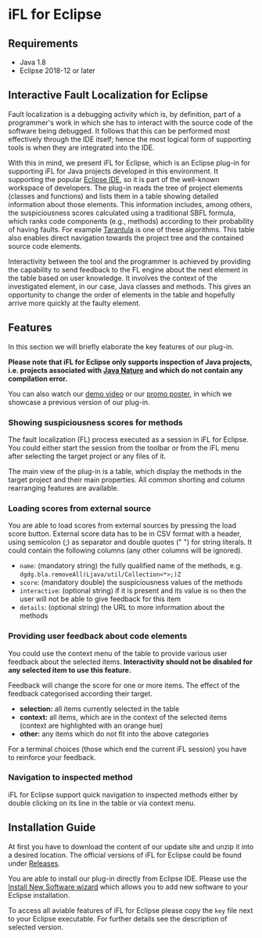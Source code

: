 # iFL for Eclipse

## Requirements

+ Java 1.8
+ Eclipse 2018-12 or later

## Interactive Fault Localization for Eclipse

<!--<img src="https://git.sed.hu/geryxyz/iFL-eclipse-plugin/raw/dev/org.eclipse.sed.ifl/icons/logo.png" alt="logo" width="200px"/>-->

Fault localization is a debugging activity which is, by definition, part of a programmer's work in which she has to interact with the source code of the software being debugged.
It follows that this can be performed most effectively through the IDE itself; hence the most logical form of supporting tools is when they are integrated into the IDE. 

With this in mind, we present iFL for Eclipse, which is an Eclipse plug-in for supporting iFL for Java projects developed in this environment. It supporting the popular [Eclipse IDE](https://www.eclipse.org/), so it is part of the well-known workspace of developers.
The plug-in reads the tree of project elements (classes and functions) and lists them in a table showing detailed information about those elements.
This information includes, among others, the suspiciousness scores calculated using a traditional SBFL formula, which ranks code components (e.g., methods) according to their probability of having faults. For example [Tarantula](http://spideruci.org/fault-localization/) is one of these algorithms.
This table also enables direct navigation towards the project tree and the contained source code elements.

Interactivity between the tool and the programmer is achieved by providing the capability to send feedback to the FL engine about the next element in the table based on user knowledge.
It involves the context of the investigated element, in our case, Java classes and methods.
This gives an opportunity to change the order of elements in the table and hopefully arrive more quickly at the faulty element.

## Features

In this section we will briefly elaborate the key features of our plug-in.

**Please note that iFL for Eclipse only supports inspection of Java projects, i.e. projects associated with [Java Nature](https://www.vogella.com/tutorials/EclipseProjectNatures/article.html) and which do not contain any compilation error.**

You can also watch our [demo video](https://youtu.be/ADeK5ibnqSY) or our [promo poster](), in which we showcase a previous version of our plug-in.


### Showing suspiciousness scores for methods

The fault localization (FL) process executed as a session in iFL for Eclipse. You could either start the session from the toolbar or from the iFL menu after selecting the target project or any files of it.

The main view of the plug-in is a table, which display the methods in the target project and their main properties. All common shorting and column rearranging features are available. 

### Loading scores from external source

You are able to load scores from external sources by pressing the load score button. External score data has to be in CSV format with a header, using semicolon (;) as separator and double quotes (" ") for string literals. It could contain the following columns (any other columns will be ignored).

- `name`: (mandatory string) the fully qualified name of the methods, e.g. `dgdg.bla.removeAll(Ljava/util/Collection<*>;)Z`
- `score`: (mandatory double) the suspiciousness values of the methods
- `interactive`: (optional string) if it is present and its value is `no` then the user will not be able to give feedback for this item
- `details`: (optional string) the URL to more information about the methods

### Providing user feedback about code elements

You could use the context menu of the table to provide various user feedback about the selected items. **Interactivity should not be disabled for any selected item to use this feature.**

Feedback will change the score for one or more items. The effect of the feedback categorised according their target.

- **selection:** all items currently selected in the table
- **context:** all items, which are in the context of the selected items (context are highlighted with an orange hue)
- **other:** any items which do not fit into the above categories

For a terminal choices (those which end the current iFL session) you have to reinforce your feedback.

### Navigation to inspected method

iFL for Eclipse support quick navigation to inspected methods either by double clicking on its line in the table or via context menu. 

## Installation Guide

At first you have to download the content of our update site and unzip it into a desired location. The official versions of iFL for Eclipse could be found under [Releases](https://github.com/sed-szeged/iFL4Eclipse/releases).

You are able to install our plug-in directly from Eclipse IDE. Please use the [Install New Software wizard](https://help.eclipse.org/2018-09/index.jsp?topic=%2Forg.eclipse.platform.doc.user%2Ftasks%2Ftasks-124.htm) which allows you to add new software to your Eclipse installation.

To access all aviable features of iFL for Eclipse please copy the `key` file next to your Eclipse executable. For further details see the description of selected version.
